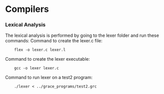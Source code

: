 # Compilers

### Lexical Analysis
The lexical analysis is performed by going to the lexer folder and run these commands:
Command to create the lexer.c file:
```
    flex -o lexer.c lexer.l
```
Command to create the lexer executable:
```
    gcc -o lexer lexer.c 
```    
Command to run lexer on a test2 program:
```
    ./lexer < ../grace_programs/test2.grc
```



